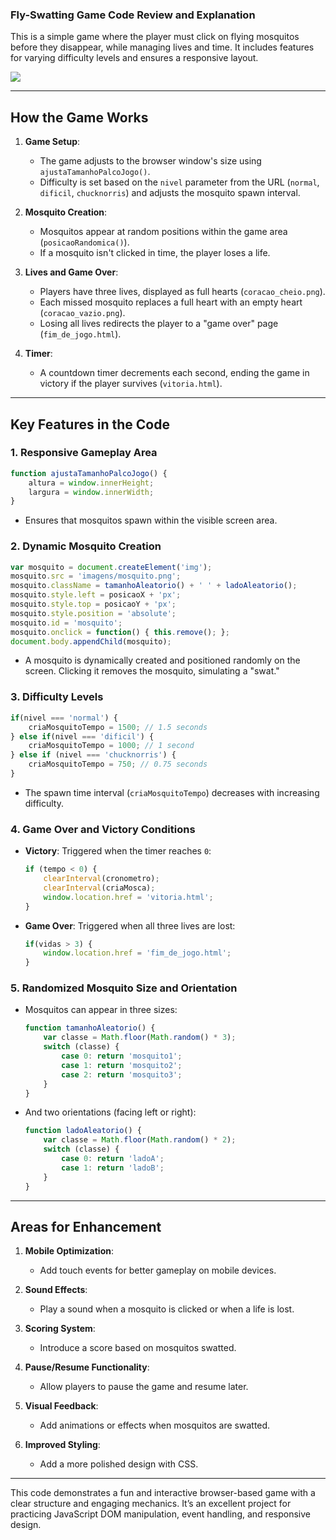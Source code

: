 ### Fly-Swatting Game Code Review and Explanation

This is a simple game where the player must click on flying mosquitos before they disappear, while managing lives and time. It includes features for varying difficulty levels and ensures a responsive layout.

![](movie.gif)

---

## How the Game Works

1. **Game Setup**:
   - The game adjusts to the browser window's size using `ajustaTamanhoPalcoJogo()`.
   - Difficulty is set based on the `nivel` parameter from the URL (`normal`, `dificil`, `chucknorris`) and adjusts the mosquito spawn interval.

2. **Mosquito Creation**:
   - Mosquitos appear at random positions within the game area (`posicaoRandomica()`).
   - If a mosquito isn't clicked in time, the player loses a life.

3. **Lives and Game Over**:
   - Players have three lives, displayed as full hearts (`coracao_cheio.png`).
   - Each missed mosquito replaces a full heart with an empty heart (`coracao_vazio.png`).
   - Losing all lives redirects the player to a "game over" page (`fim_de_jogo.html`).

4. **Timer**:
   - A countdown timer decrements each second, ending the game in victory if the player survives (`vitoria.html`).

---

## Key Features in the Code

### 1. **Responsive Gameplay Area**
```javascript
function ajustaTamanhoPalcoJogo() {
	altura = window.innerHeight;
	largura = window.innerWidth;
}
```
- Ensures that mosquitos spawn within the visible screen area.

### 2. **Dynamic Mosquito Creation**
```javascript
var mosquito = document.createElement('img');
mosquito.src = 'imagens/mosquito.png';
mosquito.className = tamanhoAleatorio() + ' ' + ladoAleatorio();
mosquito.style.left = posicaoX + 'px';
mosquito.style.top = posicaoY + 'px';
mosquito.style.position = 'absolute';
mosquito.id = 'mosquito';
mosquito.onclick = function() { this.remove(); };
document.body.appendChild(mosquito);
```
- A mosquito is dynamically created and positioned randomly on the screen. Clicking it removes the mosquito, simulating a "swat."

### 3. **Difficulty Levels**
```javascript
if(nivel === 'normal') {
	criaMosquitoTempo = 1500; // 1.5 seconds
} else if(nivel === 'dificil') {
	criaMosquitoTempo = 1000; // 1 second
} else if (nivel === 'chucknorris') {
	criaMosquitoTempo = 750; // 0.75 seconds
}
```
- The spawn time interval (`criaMosquitoTempo`) decreases with increasing difficulty.

### 4. **Game Over and Victory Conditions**
- **Victory**: Triggered when the timer reaches `0`:
  ```javascript
  if (tempo < 0) {
      clearInterval(cronometro);
      clearInterval(criaMosca);
      window.location.href = 'vitoria.html';
  }
  ```
- **Game Over**: Triggered when all three lives are lost:
  ```javascript
  if(vidas > 3) {
      window.location.href = 'fim_de_jogo.html';
  }
  ```

### 5. **Randomized Mosquito Size and Orientation**
- Mosquitos can appear in three sizes:
  ```javascript
  function tamanhoAleatorio() {
      var classe = Math.floor(Math.random() * 3);
      switch (classe) {
          case 0: return 'mosquito1';
          case 1: return 'mosquito2';
          case 2: return 'mosquito3';
      }
  }
  ```
- And two orientations (facing left or right):
  ```javascript
  function ladoAleatorio() {
      var classe = Math.floor(Math.random() * 2);
      switch (classe) {
          case 0: return 'ladoA';
          case 1: return 'ladoB';
      }
  }
  ```

---

## Areas for Enhancement

1. **Mobile Optimization**:
   - Add touch events for better gameplay on mobile devices.

2. **Sound Effects**:
   - Play a sound when a mosquito is clicked or when a life is lost.

3. **Scoring System**:
   - Introduce a score based on mosquitos swatted.

4. **Pause/Resume Functionality**:
   - Allow players to pause the game and resume later.

5. **Visual Feedback**:
   - Add animations or effects when mosquitos are swatted.

6. **Improved Styling**:
   - Add a more polished design with CSS.

---

This code demonstrates a fun and interactive browser-based game with a clear structure and engaging mechanics. It’s an excellent project for practicing JavaScript DOM manipulation, event handling, and responsive design.